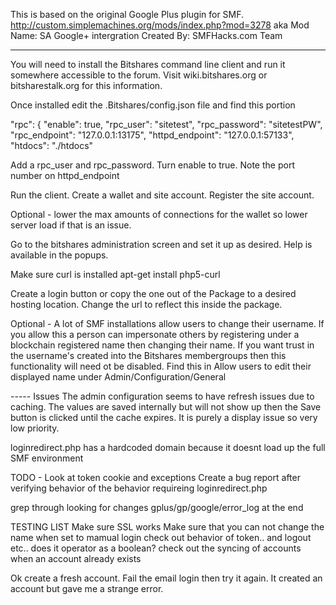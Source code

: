 This is based on the original Google Plus plugin for SMF.
http://custom.simplemachines.org/mods/index.php?mod=3278
aka 
Mod Name: SA Google+ intergration
Created By: SMFHacks.com Team 

------

You will need to install the Bitshares command line client and run it somewhere accessible to the forum.
Visit wiki.bitshares.org or bitsharestalk.org for this information.

Once installed edit the .Bitshares/config.json file and find this portion

  "rpc": {
    "enable": true,
    "rpc_user": "sitetest",
    "rpc_password": "sitetestPW",
    "rpc_endpoint": "127.0.0.1:13175",
    "httpd_endpoint": "127.0.0.1:57133",
    "htdocs": "./htdocs"

Add a rpc_user and rpc_password.  Turn enable to true.  Note the port number on httpd_endpoint

Run the client. Create a wallet and site account. Register the site account.

Optional - lower the max amounts of connections for the wallet so lower server load if that is an issue.

Go to the bitshares administration screen and set it up as desired.  Help is available in the popups.

Make sure curl is installed 
apt-get install php5-curl

Create a login button or copy the one out of the Package to a desired hosting location.  Change the url to reflect this inside the package.

Optional - A lot of SMF installations allow users to change their username.  If you allow this a person can impersonate others by registering under a blockchain registered name then changing their name. If you want trust in the username's created into the Bitshares membergroups then this functionality will need ot be disabled.  Find this in Allow users to edit their displayed name under Admin/Configuration/General

----- Issues 
The admin configuration seems to have refresh issues due to caching.  The values are saved internally but will not show up then the Save button is clicked until the cache expires. It is purely a display issue so very low priority.

loginredirect.php has a hardcoded domain because it doesnt load up the full SMF environment


TODO -
Look at token cookie and exceptions
Create a bug report after verifying behavior of the behavior requireing loginredirect.php

grep through looking for changes
gplus/gp/google/error_log at the end

TESTING LIST
Make sure SSL works
Make sure that you can not change the name when set to mamual login	
check out behavior of token.. and logout etc.. does it operator as a boolean?
check out the syncing of accounts when an account already exists

Ok create a fresh account. Fail the email login then try it again.  It created an account but gave me a strange error.